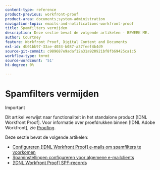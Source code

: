 ```yaml
---
content-type: reference
product-previous: workfront-proof
product-area: documents;system-administration
navigation-topic: emails-and-notifications-workfront-proof
title: Spamfilters vermijden
description: Deze sectie bevat de volgende artikelen - BEWERK ME.
author: Courtney
feature: Workfront Proof, Digital Content and Documents
exl-id: 4b01bb97-33ae-4034-b087-a37feef4b4d9
source-git-commit: c989687e9adaf12a31a920921bf8fb69425ca1c5
workflow-type: tm+mt
source-wordcount: '51'
ht-degree: 0%

---
```


# Spamfilters vermijden

>[!IMPORTANT]
>
>Dit artikel verwijst naar functionaliteit in het standalone product [!DNL Workfront Proof]. Voor informatie over proefdrukken binnen [!DNL Adobe Workfront], zie [Proofing](../../../review-and-approve-work/proofing/proofing.md).

Deze sectie bevat de volgende artikelen:

* [Configureren [!DNL Workfront Proof] e-mails om spamfilters te voorkomen](../../../workfront-proof/wp-emailsntfctns/avoiding-spam-filters/configure-wp-emails-avoid-spam-filters.md)
* [Spaminstellingen configureren voor algemene e-mailclients](../../../workfront-proof/wp-emailsntfctns/avoiding-spam-filters/configure-spam-settings-clients.md)
* [[!DNL Workfront Proof] SPF-records](../../../workfront-proof/wp-emailsntfctns/avoiding-spam-filters/wp-spf-records.md)
